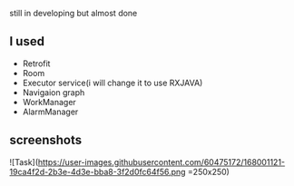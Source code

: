 still in developing but almost done

## I used
- Retrofit
- Room
- Executor service(i will change it to use RXJAVA)
- Navigaion graph
- WorkManager
- AlarmManager

## screenshots
![Task](https://user-images.githubusercontent.com/60475172/168001121-19ca4f2d-2b3e-4d3e-bba8-3f2d0fc64f56.png =250x250)
